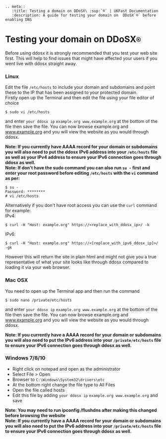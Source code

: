 ```eval_rst
.. meta::
   :title: Testing a domain on DDoSX\ :sup:`®` | UKFast Documentation 
   :description: A guide for testing your domain on  DDoSX`®` before enabling DNS
```

# Testing your domain on  DDoSX`®`

Before using ddosx it is strongly recommended that you test your web site first. This will 
help to find issues that might have affected your users if you went live with ddosx straight away. 

### Linux
Edit the file `/etc/hosts` to include your domain and subdomains and point these to the IP that has been assigned 
to your protected domain.  
Firstly open up the Terminal and then edit the file using your file editor of choice
```
$ sudo vi /etc/hosts
```
and enter `your ddosx ip` `example.org www.example.org` at the bottom of the file then save the file. You can now browse example.org and www.example.org and you will view the website as you would through ddosx. 

<b>Note: If you currently have AAAA record for your domain or subdomains you will also need to put the ddosx IPv6 address into your `/etc/hosts` file as well as your IPv4 address to ensure your IPv6 connection goes through ddosx as well.</b>  
<b>Note: If don't have the sudo command you can also run `su -` first and enter your root password before editing `/etc/hosts` with the `vi` command as per:</b>  
```
$ su -
Password: ********
# vi /etc/hosts
```

Alternatively if you don't have root access you can use the `curl` command for example:  
IPv4:
```
$ curl -H "Host: example.org" https://<replace_with_ddosx_ip>/ -k
```
IPv6:
```
$ curl -H "Host: example.org" https://<[replace_with_ipv6_ddosx_ip]>/ -gk
```
However this will return the site in plain html and might not give you a true representative of what your site looks like through ddosx compared to loading it via your web browser.

### Mac OSX
You need to open up the Terminal app and then run the command
```
$ sudo nano /private/etc/hosts
```
and enter `your ddosx ip` `example.org www.example.org` at the bottom of the file then save the file. You can now browse example.org and www.example.org and you will view the website as you would through ddosx. 

<b>Note: If you currently have a AAAA record for your domain or subdomains you will also need to put the IPv6 address into your `/private/etc/hosts` file to ensure your IPv6 connection goes through ddosx as well.</b>  

### Windows 7/8/10

* Right click on notepad and open as the administrator
* Select File > Open
* Browser to `C:\Windows\System32\drivers\etc`
* At the bottom right change the file type to All Files
* Open the file called hosts
* Edit this file by adding `your ddosx ip` `example.org www.example.org` and save

<b>Note: You may need to run ipconfig /flushdns after making this changed before browsing the website</b>   
<b>Note: If you currently have a AAAA record for your domain or subdomains you will also need to put the IPv6 address into your `/private/etc/hosts` file to ensure your IPv6 connection goes through ddosx as well.</b>  

